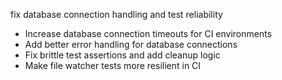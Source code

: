 fix database connection handling and test reliability

- Increase database connection timeouts for CI environments
- Add better error handling for database connections
- Fix brittle test assertions and add cleanup logic
- Make file watcher tests more resilient in CI
